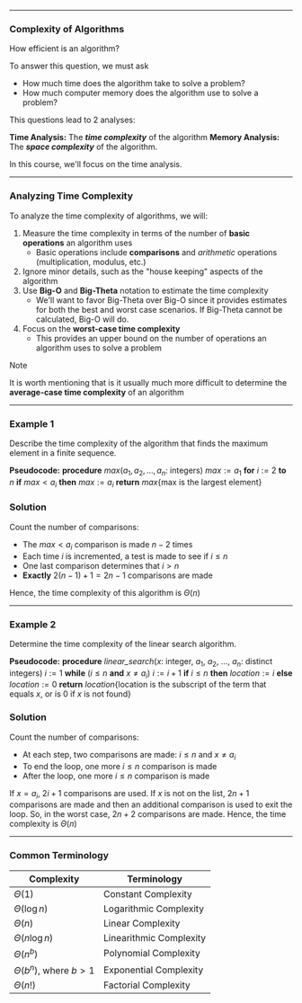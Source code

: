 - - -

### Complexity of Algorithms

How efficient is an algorithm?

To answer this question, we must ask
- How much time does the algorithm take to solve a problem?
- How much computer memory does the algorithm use to solve a problem?

This questions lead to 2 analyses:

**Time Analysis:** The **_time complexity_** of the algorithm
**Memory Analysis:** The **_space complexity_** of the algorithm.

In this course, we'll focus on the time analysis.

- - -

### Analyzing Time Complexity

To analyze the time complexity of algorithms, we will:
1. Measure the time complexity in terms of the number of **basic operations** an algorithm uses
	- Basic operations include **comparisons** and *arithmetic* operations (multiplication, modulus, etc.)
2. Ignore minor details, such as the "house keeping" aspects of the algorithm
3. Use **Big-O** and **Big-Theta** notation to estimate the time complexity
	- We'll want to favor Big-Theta over Big-O since it provides estimates for both the best and worst case scenarios. If Big-Theta cannot be calculated, Big-O will do.
4. Focus on the **worst-case time complexity**
	- This provides an upper bound on the number of operations an algorithm uses to solve a problem

> [!note]
> It is worth mentioning that is it usually much more difficult to determine the **average-case time complexity** of an algorithm

- - -

### Example 1

Describe the time complexity of the algorithm that finds the maximum element in a finite sequence.

**Pseudocode:**
**procedure** _max_($a_{1}, a_{2}, \dots, a_{n}$: integers)
  $max := a_1$
  **for** $i:= 2$ **to** $n$
    **if** $max < a_i$ **then** $max := a_i$
  **return** $max${max is the largest element}

### Solution

Count the number of comparisons:
- The $max < a_i$ comparison is made $n-2$ times
- Each time $i$ is incremented, a test is made to see if $i\leq n$
- One last comparison determines that $i>n$
- **Exactly** $2(n-1)+1=2n-1$ comparisons are made

Hence, the time complexity of this algorithm is $\Theta(n)$

- - -

### Example 2

Determine the time complexity of the linear search algorithm.

**Pseudocode:**
**procedure** _linear_search_($x$: integer, $a_1$, $a_2$, ..., $a_n$: distinct integers)
$i := 1$
**while** ($i\leq n$ **and** $x\neq a_{i}$)
   $i:=i+1$
**if** $i\leq n$ **then** $location := i$
**else** $location := 0$
**return** $location${location is the subscript of the term that equals $x$, or is 0 if $x$ is not found}

### Solution

Count the number of comparisons:
- At each step, two comparisons are made: $i\leq n$ and $x\neq a_{i}$
- To end the loop, one more $i\leq n$ comparison is made
- After the loop, one more $i\leq n$ comparison is made

If $x=a_{i}$, $2i+1$ comparisons are used. If $x$ is not on the list, $2n+1$ comparisons are made and then an additional comparison is used to exit the loop. So, in the worst case, $2n+2$ comparisons are made. Hence, the time complexity is $\Theta(n)$

- - -

### Common Terminology

| Complexity                 | Terminology             |
| -------------------------- | ----------------------- |
| $\Theta(1)$                | Constant Complexity     |
| $\Theta(\log n)$           | Logarithmic Complexity  |
| $\Theta(n)$                | Linear Complexity       |
| $\Theta(n\log n)$          | Linearithmic Complexity |
| $\Theta(n^b)$              | Polynomial Complexity   |
| $\Theta(b^n)$, where $b>1$ | Exponential Complexity  |
| $\Theta(n!)$               | Factorial Complexity    |
